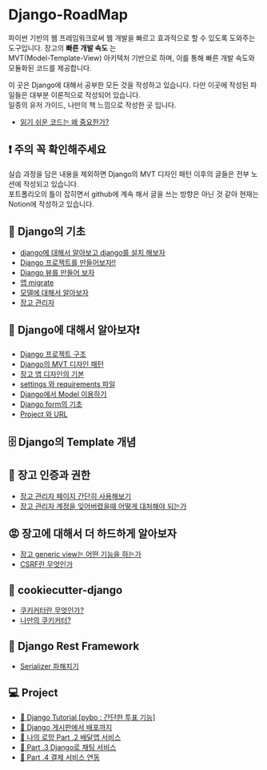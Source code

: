 # Django-RoadMap

파이썬 기반의 웹 프레임워크로써 웹 개발을 빠르고 효과적으로 할 수 있도록 도와주는 도구입니다. 장고의 **빠른 개발 속도** 는  
MVT(Model-Template-View) 아키텍처 기반으로 하며, 이를 통해 빠른 개발 속도와 모듈화된 코드를 제공합니다.

이 곳은 Django에 대해서 공부한 모든 것을 작성하고 있습니다. 다만 이곳에 작성된 파일들은 대부분 이론적으로 작성되어 있습니다.  
일종의 유저 가이드, 나만의 책 느낌으로 작성한 곳 입니다.

- <a href="https://www.notion.so/yuchan-log/e3f7f43ba8d34a498ae94d4cebb4794c?pvs=4#d395051f3d4a42a082704b4e7eaff65d">읽기 쉬운 코드는 왜 중요한가?</a>

## ❗️ 주의 꼭 확인해주세요

실습 과정을 담은 내용을 제외하면 Django의 MVT 디자인 패턴 이후의 글들은 전부 노션에 작성되고 있습니다.  
포트폴리오의 틀이 잡히면서 github에 계속 해서 글을 쓰는 방향은 아닌 것 같아 현재는 Notion에 작성하고 있습니다.

## 🌱 Django의 기초

- <a href="https://github.com/ohyuchan123/Django-RoadMap/blob/master/%EC%9E%A5%EA%B3%A0%EC%9D%98%20%EA%B8%B0%EC%B4%88/django%20%EC%84%A4%EC%B9%98%20%EB%B0%8F%20%EC%86%8C%EA%B0%9C.md#-%EB%93%A4%EC%96%B4%EA%B0%80%EB%8A%94-%EB%A7%90">django에 대해서 알아보고 django를 설치 해보자</a>
- <a href="https://github.com/ohyuchan123/Django-RoadMap/blob/master/%EC%9E%A5%EA%B3%A0%EC%9D%98%20%EA%B8%B0%EC%B4%88/django%20%ED%94%84%EB%A1%9C%EC%A0%9D%ED%8A%B8%EB%A5%BC%20%EB%A7%8C%EB%93%A4%EC%96%B4%EB%B3%B4%EC%9E%90.md#-%ED%94%84%EB%A1%9C%EC%A0%9D%ED%8A%B8-%EC%83%9D%EC%84%B1-%ED%95%B4%EB%B3%B4%EA%B8%B0">Django 프로젝트를 만들어보자!!</a>
- <a href="https://github.com/ohyuchan123/Django-RoadMap/blob/master/%EC%9E%A5%EA%B3%A0%EC%9D%98%20%EA%B8%B0%EC%B4%88/%EC%B2%AB%20%EB%B7%B0%20%EB%A7%8C%EB%93%A4%EA%B8%B0.md#-%EC%B2%AB-%EB%B7%B0-%EB%A7%8C%EB%93%A4%EC%96%B4-%EB%B3%B4%EC%9E%90">Django 뷰를 만들어 보자</a>
- <a href="https://github.com/ohyuchan123/Django-RoadMap/blob/master/%EC%9E%A5%EA%B3%A0%EC%9D%98%20%EA%B8%B0%EC%B4%88/%EC%95%B1%20migrate.md#-%EC%9E%A5%EA%B3%A0-%EC%95%B1-migrate">앱 migrate</a>
- <a href="https://github.com/ohyuchan123/Django-RoadMap/blob/master/%EC%9E%A5%EA%B3%A0%EC%9D%98%20%EA%B8%B0%EC%B4%88/%EB%8D%B0%EC%9D%B4%ED%84%B0%EC%9D%98%20%EA%B8%B0%EC%B4%88%20%EB%AA%A8%EB%8D%B8.md#-%EC%9E%A5%EA%B3%A0-%EB%AA%A8%EB%8D%B8%EC%9D%B4-%EB%AD%90%EC%9E%84-">모델에 대해서 알아보자</a>
- <a href="https://github.com/ohyuchan123/Django-RoadMap/blob/master/%EC%9E%A5%EA%B3%A0%EC%9D%98%20%EA%B8%B0%EC%B4%88/%EC%9E%A5%EA%B3%A0%20%EA%B4%80%EB%A6%AC%EC%9E%90.md#-%EC%9E%A5%EA%B3%A0-%EA%B4%80%EB%A6%AC%EC%9E%90">장고 관리자</a>

## 🔦 Django에 대해서 알아보자❗️

- <a href="https://github.com/ohyuchan123/Django-RoadMap/blob/master/%EC%9E%A5%EA%B3%A0%EC%97%90%20%EB%8C%80%ED%95%B4%EC%84%9C%20%EC%95%8C%EC%95%84%EB%B3%B4%EC%9E%90!/Django%20%ED%94%84%EB%A1%9C%EC%A0%9D%ED%8A%B8%20%EA%B5%AC%EC%A1%B0.md#1-%EC%84%9C%EB%A1%A0">Django 프로젝트 구조</a>
- <a href="https://github.com/ohyuchan123/Django-RoadMap/blob/master/%EC%9E%A5%EA%B3%A0%EC%97%90%20%EB%8C%80%ED%95%B4%EC%84%9C%20%EC%95%8C%EC%95%84%EB%B3%B4%EC%9E%90!/%EC%9E%A5%EA%B3%A0%20MVT%20%ED%8C%A8%ED%84%B4.md#-django%EC%9D%98-mvt-%ED%8C%A8%ED%84%B4%EC%97%90-%EB%8C%80%ED%95%B4%EC%84%9C-%EC%95%8C%EC%95%84%EB%B3%B4%EC%9E%90">Django의 MVT 디자인 패턴</a>
- <a href="https://www.notion.so/yuchan-log/76d46009122f4cb2aa12edde4178e07a?pvs=4#3f71054b60064e6d992698237ee603a9">장고 앱 디자인의 기본</a>
- <a href="https://www.notion.so/yuchan-log/settings-requirements-41c8ada4cc9f4be4a69f73b3b601ff44?pvs=4#2c238798c00140de8dc5d5074f7a10df">settings 와 requirements 파일</a>
- <a href="https://www.notion.so/yuchan-log/Django-Model-d173735fa4614a68b465f0dc05510b52?pvs=4#2e1d30eee3484f388188e1fa4aef15bc">Django에서 Model 이용하기</a>
- <a href="">Django form의 기초</a>
- <a href="">Project 와 URL</a>

## 🗄️ Django의 Template 개념

## 📲 장고 인증과 권한

- <a href="https://github.com/ohyuchan123/Django-RoadMap/blob/master/%EC%9E%A5%EA%B3%A0%EC%9D%98%20%EC%9D%B8%EC%A6%9D%EA%B3%BC%20%EA%B6%8C%ED%95%9C/%EC%9E%A5%EA%B3%A0%20%EA%B4%80%EB%A6%AC%EC%9E%90%20%ED%8E%98%EC%9D%B4%EC%A7%80%20%EA%B0%84%EB%8B%A8%ED%9E%88%20%EC%82%AC%EC%9A%A9%ED%95%B4%EB%B3%B4%EA%B8%B0.md#1-%EC%84%9C%EB%A1%A0">장고 관리자 페이지 간단히 사용해보기</a>
- <a href="https://github.com/ohyuchan123/Django-RoadMap/blob/master/%EC%9E%A5%EA%B3%A0%EC%9D%98%20%EC%9D%B8%EC%A6%9D%EA%B3%BC%20%EA%B6%8C%ED%95%9C/%EC%9E%A5%EA%B3%A0%20%EA%B4%80%EB%A6%AC%EC%9E%90%20%EA%B3%84%EC%A0%95%EC%9D%84%20%EC%9E%8A%EC%96%B4%EB%B2%84%EB%A0%B8%EC%9D%84%EB%95%8C%20%EC%96%B4%EB%96%BB%EA%B2%8C%20%EB%8C%80%EC%B2%98%ED%95%B4%EC%95%BC%20%EB%90%98%EB%8A%94%EA%B0%80.md#1-%EC%84%9C%EB%A1%A0">장고 관리자 계정을 잊어버렸을때 어떻게 대처해야 되는가</a>

## 😡 장고에 대해서 더 하드하게 알아보자

- <a href="">장고 generic view는 어떤 기능을 하는가</a>
- <a href="">CSRF란 무엇인가</a>

## 🍪 cookiecutter-django

- <a href="https://www.notion.so/yuchan-log/4054c8a61f4f4dd2a58b8591fb1a713e?pvs=4#175aaab9ed26461d90e66862ab0a9117">쿠키커터란 무엇인가?</a>
- <a href="">나만의 쿠키커터?</a>

## 📡 Django Rest Framework

- <a href="">Serializer 파해치기</a>

## 💻 Project

- <a href="https://github.com/ohyuchan123/Django-RoadMap/tree/master/Django%20Tutorial/pybo">💬 Django Tutorial [pybo : 간단한 투표 기능]</a>
- <a href="https://github.com/ohyuchan123/Django-RoadMap/tree/master/Django%20Practice/Part%201#1-%EC%84%9C%EB%A1%A0">💬 Django 게시판에서 배포까지</a>
- <a href="">💬 나의 로망 Part .2 배달앱 서비스</a>
- <a href="https://github.com/Go-Socket-Project">💬 Part .3 Django로 채팅 서비스</a>
- <a href="">💬 Part .4 결제 서비스 연동</a>
